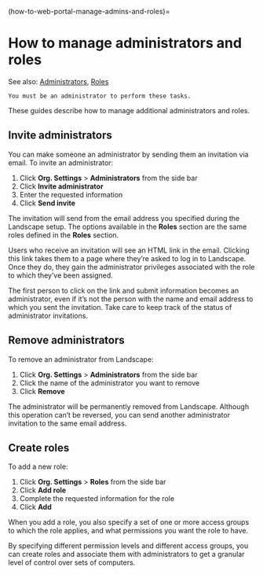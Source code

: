 (how-to-web-portal-manage-admins-and-roles)=
# How to manage administrators and roles

See also: [Administrators](/reference/terms/administrators), [Roles](/reference/terms/roles)

```{note}
You must be an administrator to perform these tasks.
```

These guides describe how to manage additional administrators and roles. 

## Invite administrators

You can make someone an administrator by sending them an invitation via email. To invite an administrator:

1. Click **Org. Settings** > **Administrators** from the side bar
2. Click **Invite administrator**
3. Enter the requested information
4. Click **Send invite**

The invitation will send from the email address you specified during the Landscape setup. The options available in the **Roles** section are the same roles defined in the **Roles** section.

Users who receive an invitation will see an HTML link in the email. Clicking this link takes them to a page where they’re asked to log in to Landscape. Once they do, they gain the administrator privileges associated with the role to which they’ve been assigned.

The first person to click on the link and submit information becomes an administrator, even if it’s not the person with the name and email address to which you sent the invitation. Take care to keep track of the status of administrator invitations.

## Remove administrators

To remove an administrator from Landscape:

1. Click **Org. Settings** > **Administrators** from the side bar
2. Click the name of the administrator you want to remove
3. Click **Remove**

The administrator will be permanently removed from Landscape. Although this operation can’t be reversed, you can send another administrator invitation to the same email address.

## Create roles

To add a new role:

1. Click **Org. Settings** > **Roles** from the side bar
2. Click **Add role**
3. Complete the requested information for the role
4. Click **Add**

When you add a role, you also specify a set of one or more access groups to which the role applies, and what permissions you want the role to have.

By specifying different permission levels and different access groups, you can create roles and associate them with administrators to get a granular level of control over sets of computers.

